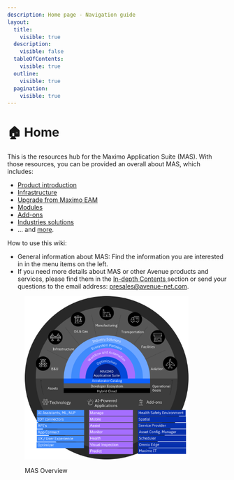 ```yaml
---
description: Home page - Navigation guide
layout:
  title:
    visible: true
  description:
    visible: false
  tableOfContents:
    visible: true
  outline:
    visible: true
  pagination:
    visible: true
---
```


# 🏠 Home

This is the resources hub for the Maximo Application Suite (MAS). With those resources, you can be provided an overall about  MAS, which includes:&#x20;

* [Product introduction](mas-introduction/mas-overview.md)
* [Infrastructure](mas-infrastructure/infrastructure-overview.md)&#x20;
* [Upgrade from Maximo EAM](upgrade-to-mas/mas-upgrade-overview.md)
* [Modules](mas-modules-details/modules-overview.md)
* [Add-ons](mas-add-on/add-ons-overview.md)
* [Industries solutions](mas-industry-solutions/industry-solutions-overview.md)
* ... and [more](mas-add-on/in-depth-contents.md).

How to use this wiki:

* General information about MAS: Find the information you are interested in in the menu items on the left.
* If you need more details about MAS or other Avenue products and services, please find them in the [In-depth Contents ](mas-add-on/in-depth-contents.md)section or send your questions to the email address:  [presales@avenue-net.com](mailto:presales@avenue-net.com).

<figure><img src=".gitbook/assets/MAS.png" alt="" width="375"><figcaption><p>MAS Overview</p></figcaption></figure>
